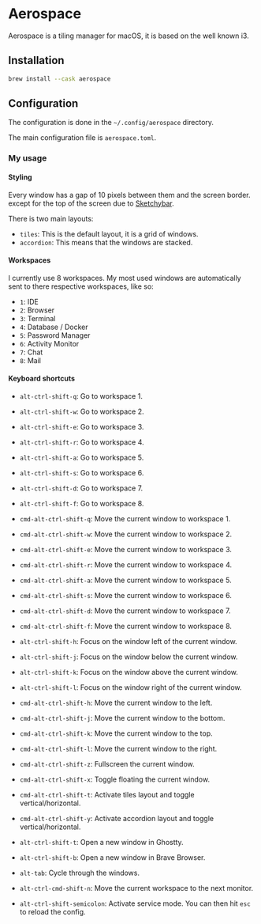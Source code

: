 # Aerospace

Aerospace is a tiling manager for macOS, it is based on the well known i3.

## Installation

```bash
brew install --cask aerospace
```

## Configuration

The configuration is done in the `~/.config/aerospace` directory.

The main configuration file is `aerospace.toml`.

### My usage

#### Styling

Every window has a gap of 10 pixels between them and the screen border. except for the top of the screen due to [Sketchybar](/config/sketchybar/README.md).

There is two main layouts:

- `tiles`: This is the default layout, it is a grid of windows.
- `accordion`: This means that the windows are stacked.

#### Workspaces

I currently use 8 workspaces. My most used windows are automatically sent to there respective workspaces, like so:

- `1`: IDE
- `2`: Browser
- `3`: Terminal
- `4`: Database / Docker
- `5`: Password Manager
- `6`: Activity Monitor
- `7`: Chat
- `8`: Mail

#### Keyboard shortcuts

- `alt-ctrl-shift-q`: Go to workspace 1.
- `alt-ctrl-shift-w`: Go to workspace 2.
- `alt-ctrl-shift-e`: Go to workspace 3.
- `alt-ctrl-shift-r`: Go to workspace 4.
- `alt-ctrl-shift-a`: Go to workspace 5.
- `alt-ctrl-shift-s`: Go to workspace 6.
- `alt-ctrl-shift-d`: Go to workspace 7.
- `alt-ctrl-shift-f`: Go to workspace 8.

- `cmd-alt-ctrl-shift-q`: Move the current window to workspace 1.
- `cmd-alt-ctrl-shift-w`: Move the current window to workspace 2.
- `cmd-alt-ctrl-shift-e`: Move the current window to workspace 3.
- `cmd-alt-ctrl-shift-r`: Move the current window to workspace 4.
- `cmd-alt-ctrl-shift-a`: Move the current window to workspace 5.
- `cmd-alt-ctrl-shift-s`: Move the current window to workspace 6.
- `cmd-alt-ctrl-shift-d`: Move the current window to workspace 7.
- `cmd-alt-ctrl-shift-f`: Move the current window to workspace 8.

- `alt-ctrl-shift-h`: Focus on the window left of the current window.
- `alt-ctrl-shift-j`: Focus on the window below the current window.
- `alt-ctrl-shift-k`: Focus on the window above the current window.
- `alt-ctrl-shift-l`: Focus on the window right of the current window.

- `cmd-alt-ctrl-shift-h`: Move the current window to the left.
- `cmd-alt-ctrl-shift-j`: Move the current window to the bottom.
- `cmd-alt-ctrl-shift-k`: Move the current window to the top.
- `cmd-alt-ctrl-shift-l`: Move the current window to the right.

- `cmd-alt-ctrl-shift-z`: Fullscreen the current window.
- `cmd-alt-ctrl-shift-x`: Toggle floating the current window.

- `cmd-alt-ctrl-shift-t`: Activate tiles layout and toggle vertical/horizontal.
- `cmd-alt-ctrl-shift-y`: Activate accordion layout and toggle vertical/horizontal.

- `alt-ctrl-shift-t`: Open a new window in Ghostty.
- `alt-ctrl-shift-b`: Open a new window in Brave Browser.

- `alt-tab`: Cycle through the windows.

- `alt-ctrl-cmd-shift-n`: Move the current workspace to the next monitor.

- `alt-ctrl-shift-semicolon`: Activate service mode. You can then hit `esc` to reload the config.
